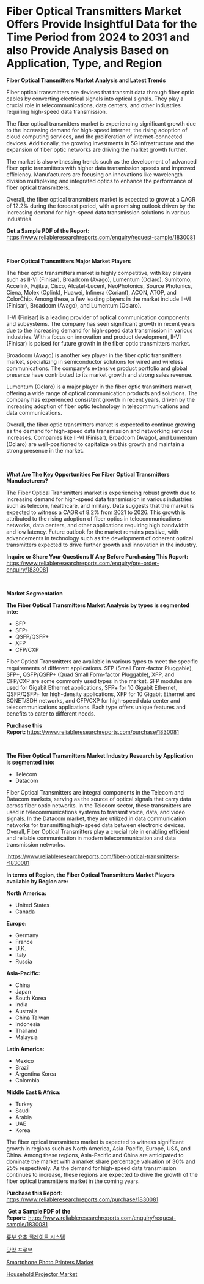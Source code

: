 <p><h1>Fiber Optical Transmitters Market Offers Provide Insightful Data for the Time Period from 2024 to 2031 and also Provide Analysis Based on Application, Type, and Region</h1></p><p><strong>Fiber Optical Transmitters Market Analysis and Latest Trends</strong></p>
<p><p>Fiber optical transmitters are devices that transmit data through fiber optic cables by converting electrical signals into optical signals. They play a crucial role in telecommunications, data centers, and other industries requiring high-speed data transmission.</p><p>The fiber optical transmitters market is experiencing significant growth due to the increasing demand for high-speed internet, the rising adoption of cloud computing services, and the proliferation of internet-connected devices. Additionally, the growing investments in 5G infrastructure and the expansion of fiber optic networks are driving the market growth further.</p><p>The market is also witnessing trends such as the development of advanced fiber optic transmitters with higher data transmission speeds and improved efficiency. Manufacturers are focusing on innovations like wavelength division multiplexing and integrated optics to enhance the performance of fiber optical transmitters.</p><p>Overall, the fiber optical transmitters market is expected to grow at a CAGR of 12.2% during the forecast period, with a promising outlook driven by the increasing demand for high-speed data transmission solutions in various industries.</p></p>
<p><strong>Get a Sample PDF of the Report:&nbsp;</strong> <a href="https://www.reliableresearchreports.com/enquiry/request-sample/1830081">https://www.reliableresearchreports.com/enquiry/request-sample/1830081</a></p>
<p>&nbsp;</p>
<p><strong>Fiber Optical Transmitters Major Market Players</strong></p>
<p><p>The fiber optic transmitters market is highly competitive, with key players such as II-VI (Finisar), Broadcom (Avago), Lumentum (Oclaro), Sumitomo, Accelink, Fujitsu, Cisco, Alcatel-Lucent, NeoPhotonics, Source Photonics, Ciena, Molex (Oplink), Huawei, Infinera (Coriant), ACON, ATOP, and ColorChip. Among these, a few leading players in the market include II-VI (Finisar), Broadcom (Avago), and Lumentum (Oclaro).</p><p>II-VI (Finisar) is a leading provider of optical communication components and subsystems. The company has seen significant growth in recent years due to the increasing demand for high-speed data transmission in various industries. With a focus on innovation and product development, II-VI (Finisar) is poised for future growth in the fiber optic transmitters market.</p><p>Broadcom (Avago) is another key player in the fiber optic transmitters market, specializing in semiconductor solutions for wired and wireless communications. The company's extensive product portfolio and global presence have contributed to its market growth and strong sales revenue.</p><p>Lumentum (Oclaro) is a major player in the fiber optic transmitters market, offering a wide range of optical communication products and solutions. The company has experienced consistent growth in recent years, driven by the increasing adoption of fiber optic technology in telecommunications and data communications.</p><p>Overall, the fiber optic transmitters market is expected to continue growing as the demand for high-speed data transmission and networking services increases. Companies like II-VI (Finisar), Broadcom (Avago), and Lumentum (Oclaro) are well-positioned to capitalize on this growth and maintain a strong presence in the market.</p></p>
<p>&nbsp;</p>
<p><strong>What Are The Key Opportunities For Fiber Optical Transmitters Manufacturers?</strong></p>
<p><p>The Fiber Optical Transmitters market is experiencing robust growth due to increasing demand for high-speed data transmission in various industries such as telecom, healthcare, and military. Data suggests that the market is expected to witness a CAGR of 8.2% from 2021 to 2026. This growth is attributed to the rising adoption of fiber optics in telecommunications networks, data centers, and other applications requiring high bandwidth and low latency. Future outlook for the market remains positive, with advancements in technology such as the development of coherent optical transmitters expected to drive further growth and innovation in the industry.</p></p>
<p><strong>Inquire or Share Your Questions If Any Before Purchasing This Report:</strong> <a href="https://www.reliableresearchreports.com/enquiry/pre-order-enquiry/1830081">https://www.reliableresearchreports.com/enquiry/pre-order-enquiry/1830081</a></p>
<p>&nbsp;</p>
<p><strong>Market Segmentation</strong></p>
<p><strong>The Fiber Optical Transmitters Market Analysis by types is segmented into:</strong></p>
<p><ul><li>SFP</li><li>SFP+</li><li>QSFP/QSFP+</li><li>XFP</li><li>CFP/CXP</li></ul></p>
<p><p>Fiber Optical Transmitters are available in various types to meet the specific requirements of different applications. SFP (Small Form-factor Pluggable), SFP+, QSFP/QSFP+ (Quad Small Form-factor Pluggable), XFP, and CFP/CXP are some commonly used types in the market. SFP modules are used for Gigabit Ethernet applications, SFP+ for 10 Gigabit Ethernet, QSFP/QSFP+ for high-density applications, XFP for 10 Gigabit Ethernet and SONET/SDH networks, and CFP/CXP for high-speed data center and telecommunications applications. Each type offers unique features and benefits to cater to different needs.</p></p>
<p><strong>Purchase this Report:&nbsp;</strong><a href="https://www.reliableresearchreports.com/purchase/1830081">https://www.reliableresearchreports.com/purchase/1830081</a></p>
<p>&nbsp;</p>
<p><strong>The Fiber Optical Transmitters Market Industry Research by Application is segmented into:</strong></p>
<p><ul><li>Telecom</li><li>Datacom</li></ul></p>
<p><p>Fiber Optical Transmitters are integral components in the Telecom and Datacom markets, serving as the source of optical signals that carry data across fiber optic networks. In the Telecom sector, these transmitters are used in telecommunications systems to transmit voice, data, and video signals. In the Datacom market, they are utilized in data communication networks for transmitting high-speed data between electronic devices. Overall, Fiber Optical Transmitters play a crucial role in enabling efficient and reliable communication in modern telecommunication and data transmission networks.</p></p>
<p><a href="https://www.reliableresearchreports.com/fiber-optical-transmitters-r1830081">&nbsp;https://www.reliableresearchreports.com/fiber-optical-transmitters-r1830081</a></p>
<p><strong>In terms of Region, the Fiber Optical Transmitters Market Players available by Region are:</strong></p>
<p>
    <p> <strong> North America: </strong>
        <ul>
            <li>United States</li>
            <li>Canada</li>
        </ul>
        </p> 
    <p> <strong> Europe: </strong>
        <ul>
            <li>Germany</li>
            <li>France</li>
            <li>U.K.</li>
            <li>Italy</li>
            <li>Russia</li>
        </ul>
        </p> 
    <p> <strong> Asia-Pacific: </strong>
        <ul>
            <li>China</li>
            <li>Japan</li>
            <li>South Korea</li>
            <li>India</li>
            <li>Australia</li>
            <li>China Taiwan</li>
            <li>Indonesia</li>
            <li>Thailand</li>
            <li>Malaysia</li>
        </ul>
        </p> 
    <p> <strong> Latin America: </strong>
        <ul>
            <li>Mexico</li>
            <li>Brazil</li>
            <li>Argentina Korea</li>
            <li>Colombia</li>
        </ul>
        </p> 
    <p> <strong> Middle East & Africa: </strong>
        <ul>
            <li>Turkey</li>
            <li>Saudi</li>
            <li>Arabia</li>
            <li>UAE</li>
            <li>Korea</li>
        </ul>
    </p>
    </p>
<p><p>The fiber optical transmitters market is expected to witness significant growth in regions such as North America, Asia-Pacific, Europe, USA, and China. Among these regions, Asia-Pacific and China are anticipated to dominate the market with a market share percentage valuation of 30% and 25% respectively. As the demand for high-speed data transmission continues to increase, these regions are expected to drive the growth of the fiber optical transmitters market in the coming years.</p></p>
<p><strong>Purchase this Report: </strong><a href="https://www.reliableresearchreports.com/purchase/1830081">https://www.reliableresearchreports.com/purchase/1830081</a></p>
<p>&nbsp;<strong>Get a Sample PDF of the Report:&nbsp;&nbsp;</strong><a href="https://www.reliableresearchreports.com/enquiry/request-sample/1830081">https://www.reliableresearchreports.com/enquiry/request-sample/1830081</a></p>
<p><strong></strong></p>
<p><p><a href="https://github.com/TobyKub4685/Market-Research-Report-List-2/blob/main/6770444157840.md">흉부 요추 플레이트 시스템</a></p><p><a href="https://github.com/mpodehpw07370073/Market-Research-Report-List-2/blob/main/7017816157839.md">망막 프로브</a></p><p><a href="https://github.com/ayamsauke86/Market-Research-Report-List-1/blob/main/smartphone-photo-printers-market.md">Smartphone Photo Printers Market</a></p><p><a href="https://github.com/thuyvuongpk111/Market-Research-Report-List-1/blob/main/household-projector-market.md">Household Projector Market</a></p></p>